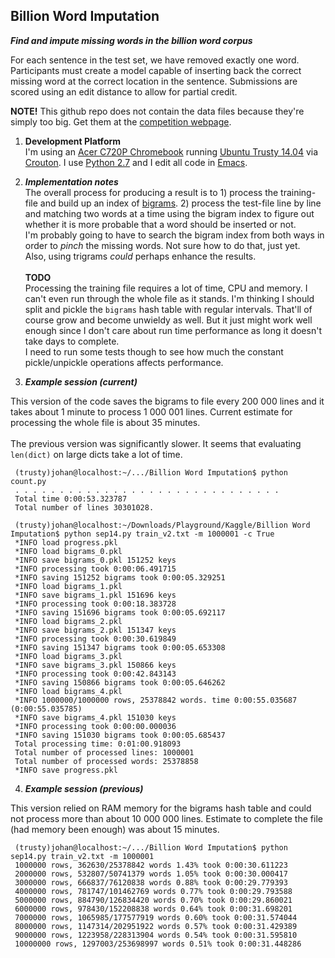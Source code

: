 Billion Word Imputation
-----------------------------

_**Find and impute missing words in the billion word corpus**_

For each sentence in the test set, we have removed exactly one word. Participants must create a model capable of inserting back the correct missing word at the correct location in the sentence. Submissions are scored using an edit distance to allow for partial credit.

**NOTE!** This github repo does not contain the data files because they're simply too big. Get them at the [competition webpage](https://www.kaggle.com/c/billion-word-imputation).

1. **Development Platform**<br>
I'm using an [Acer C720P Chromebook](http://www.google.com/chrome/devices/acer-c720p-chromebook/) running [Ubuntu Trusty 14.04](http://releases.ubuntu.com/14.04/) via [Crouton](https://github.com/dnschneid/crouton). I use [Python 2.7](https://docs.python.org/2/) and I edit all code in [Emacs](http://www.gnu.org/software/emacs).

2. _**Implementation notes**_<br>
The overall process for producing a result is to 1) process the training-file and build up an index of [bigrams](http://en.wikipedia.org/wiki/Bigram). 2) process the test-file line by line and matching two words at a time using the bigram index to figure out whether it is more probable that a word should be inserted or not.<br>I'm probably going to have to search the bigram index from both ways in order to _pinch_ the missing words. Not sure how to do that, just yet.<br>Also, using trigrams _could_ perhaps enhance the results.<br><br>**TODO**<br>Processing the training file requires a lot of time, CPU and memory. I can't even run through the whole file as it stands. I'm thinking I should split and pickle the `bigrams` hash table with regular intervals. That'll of course grow and become unwieldy as well. But it just might work well enough since I don't care about run time performance as long it doesn't take days to complete.<br>I need to run some tests though to see how much the constant pickle/unpickle operations affects performance.

3. _**Example session (current)**_

This version of the code saves the bigrams to file every 200 000 lines and it takes about 1 minute to process 1 000 001 lines. Current estimate for processing the whole file is about 35 minutes.<br><br>The previous version was significantly slower. It seems that evaluating `len(dict)` on large dicts take a lot of time.

     (trusty)johan@localhost:~/.../Billion Word Imputation$ python count.py 
     . . . . . . . . . . . . . . . . . . . . . . . . . . . . . .
     Total time 0:00:53.323787
     Total number of lines 30301028.

     (trusty)johan@localhost:~/Downloads/Playground/Kaggle/Billion Word Imputation$ python sep14.py train_v2.txt -m 1000001 -c True
     *INFO load progress.pkl
     *INFO load bigrams_0.pkl
     *INFO save bigrams_0.pkl 151252 keys
     *INFO processing took 0:00:06.491715
     *INFO saving 151252 bigrams took 0:00:05.329251
     *INFO load bigrams_1.pkl
     *INFO save bigrams_1.pkl 151696 keys
     *INFO processing took 0:00:18.383728
     *INFO saving 151696 bigrams took 0:00:05.692117
     *INFO load bigrams_2.pkl
     *INFO save bigrams_2.pkl 151347 keys
     *INFO processing took 0:00:30.619849
     *INFO saving 151347 bigrams took 0:00:05.653308
     *INFO load bigrams_3.pkl
     *INFO save bigrams_3.pkl 150866 keys
     *INFO processing took 0:00:42.843143
     *INFO saving 150866 bigrams took 0:00:05.646262
     *INFO load bigrams_4.pkl
     *INFO 1000000/1000000 rows, 25378842 words. time 0:00:55.035687 (0:00:55.035785)
     *INFO save bigrams_4.pkl 151030 keys
     *INFO processing took 0:00:00.000036
     *INFO saving 151030 bigrams took 0:00:05.685437
     Total processing time: 0:01:00.918093
     Total number of processed lines: 1000001
     Total number of processed words: 25378858
     *INFO save progress.pkl

4. _**Example session (previous)**_

This version relied on RAM memory for the bigrams hash table and could not process more than about 10 000 000 lines. Estimate to complete the file (had memory been enough) was about 15 minutes.

     (trusty)johan@localhost:~/.../Billion Word Imputation$ python sep14.py train_v2.txt -m 1000001
     1000000 rows, 362630/25378842 words 1.43% took 0:00:30.611223
     2000000 rows, 532807/50741379 words 1.05% took 0:00:30.000417
     3000000 rows, 666837/76120838 words 0.88% took 0:00:29.779393
     4000000 rows, 781747/101462769 words 0.77% took 0:00:29.793588
     5000000 rows, 884790/126834420 words 0.70% took 0:00:29.860021
     6000000 rows, 978430/152208838 words 0.64% took 0:00:31.698201
     7000000 rows, 1065985/177577919 words 0.60% took 0:00:31.574044
     8000000 rows, 1147314/202951922 words 0.57% took 0:00:31.429389
     9000000 rows, 1223958/228313904 words 0.54% took 0:00:31.595810
     10000000 rows, 1297003/253698997 words 0.51% took 0:00:31.448286

